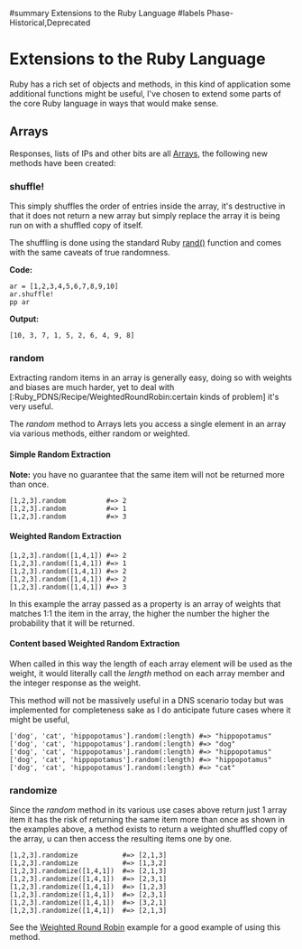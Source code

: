 ﻿#summary Extensions to the Ruby Language
#labels Phase-Historical,Deprecated
# Extensions to the Ruby Language #



Ruby has a rich set of objects and methods, in this kind of application some additional functions might be useful, I've chosen to extend some parts of the core Ruby language in ways that would make sense.

## Arrays ##
Responses, lists of IPs and other bits are all [Arrays](http://www.ruby-doc.org/core/classes/Array.html), the following new methods have been created:

### shuffle! ###
This simply shuffles the order of entries inside the array, it's destructive in that it does not return a new array but simply replace the array it is being run on with a shuffled copy of itself.

The shuffling is done using the standard Ruby [rand()](http://ruby-doc.org/core/classes/Kernel.html) function and comes with the same caveats of true randomness.

**Code:**
```
ar = [1,2,3,4,5,6,7,8,9,10]
ar.shuffle!
pp ar
```

**Output:**
```
[10, 3, 7, 1, 5, 2, 6, 4, 9, 8]
```

### random ###
Extracting random items in an array is generally easy, doing so with weights and biases are much harder, yet to deal with [:Ruby\_PDNS/Recipe/WeightedRoundRobin:certain kinds of problem] it's very useful.

The _random_ method to Arrays lets you access a single element in an array via various methods, either random or weighted.

#### Simple Random Extraction ####

**Note:** you have no guarantee that the same item will not be returned more than once.

```
[1,2,3].random          #=> 2
[1,2,3].random          #=> 1
[1,2,3].random          #=> 3
```

#### Weighted Random Extraction ####

```
[1,2,3].random([1,4,1]) #=> 2
[1,2,3].random([1,4,1]) #=> 1
[1,2,3].random([1,4,1]) #=> 2
[1,2,3].random([1,4,1]) #=> 2
[1,2,3].random([1,4,1]) #=> 3
```

In this example the array passed as a property is an array of weights that matches 1:1 the item in the array, the higher the number the higher the probability that it will be returned.

#### Content based Weighted Random Extraction ####

When called in this way the length of each array element will be used as the weight, it would literally call the _length_ method on each array member and the integer response as the weight.

This method will not be massively useful in a DNS scenario today but was implemented for completeness sake as I do anticipate future cases where it might be useful,

```
['dog', 'cat', 'hippopotamus'].random(:length) #=> "hippopotamus"
['dog', 'cat', 'hippopotamus'].random(:length) #=> "dog"
['dog', 'cat', 'hippopotamus'].random(:length) #=> "hippopotamus"
['dog', 'cat', 'hippopotamus'].random(:length) #=> "hippopotamus"
['dog', 'cat', 'hippopotamus'].random(:length) #=> "cat"
```


### randomize ###

Since the _random_ method in its various use cases above return just 1 array item it has the risk of returning the same item more than once as shown in the examples above, a method exists to return a weighted shuffled copy of the array, u can then access the resulting items one by one.

```
[1,2,3].randomize           #=> [2,1,3]
[1,2,3].randomize           #=> [1,3,2]
[1,2,3].randomize([1,4,1])  #=> [2,1,3]
[1,2,3].randomize([1,4,1])  #=> [2,3,1]
[1,2,3].randomize([1,4,1])  #=> [1,2,3]
[1,2,3].randomize([1,4,1])  #=> [2,3,1]
[1,2,3].randomize([1,4,1])  #=> [3,2,1]
[1,2,3].randomize([1,4,1])  #=> [2,1,3]
```

See the [Weighted Round Robin](RecipeWeightedRoundRobin.md) example for a good example of using this method.